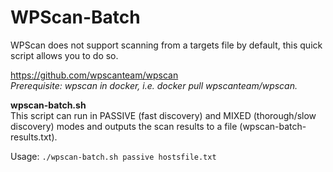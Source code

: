# WPScan-Batch

WPScan does not support scanning from a targets file by default, this quick script allows you to do so.

https://github.com/wpscanteam/wpscan  
*Prerequisite: wpscan in docker, i.e. docker pull wpscanteam/wpscan.*  

**wpscan-batch.sh**     
This script can run in PASSIVE (fast discovery) and MIXED (thorough/slow discovery) modes and outputs the scan results to a file (wpscan-batch-results.txt).  

Usage: `./wpscan-batch.sh passive hostsfile.txt`
